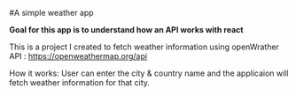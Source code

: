 #A simple weather app

**Goal for this app is to understand how an API works with react**

This is a project I created to fetch weather information using openWrather API : https://openweathermap.org/api

How it works:
User can enter the city & country name and the applicaion will fetch weather information for that city.